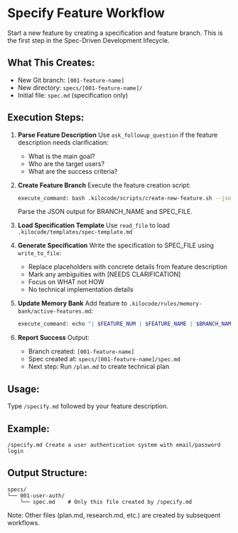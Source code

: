 # Specify Feature Workflow

Start a new feature by creating a specification and feature branch.
This is the first step in the Spec-Driven Development lifecycle.

## What This Creates:
- New Git branch: `[001-feature-name]`
- New directory: `specs/[001-feature-name]/`
- Initial file: `spec.md` (specification only)

## Execution Steps:

1. **Parse Feature Description**
   Use `ask_followup_question` if the feature description needs clarification:
   - What is the main goal?
   - Who are the target users?
   - What are the success criteria?

2. **Create Feature Branch**
   Execute the feature creation script:
   ```bash
   execute_command: bash .kilocode/scripts/create-new-feature.sh --json "$ARGUMENTS"
   ```
   Parse the JSON output for BRANCH_NAME and SPEC_FILE.

3. **Load Specification Template**
   Use `read_file` to load `.kilocode/templates/spec-template.md`

4. **Generate Specification**
   Write the specification to SPEC_FILE using `write_to_file`:
   - Replace placeholders with concrete details from feature description
   - Mark any ambiguities with [NEEDS CLARIFICATION]
   - Focus on WHAT not HOW
   - No technical implementation details

5. **Update Memory Bank**
   Add feature to `.kilocode/rules/memory-bank/active-features.md`:
   ```bash
   execute_command: echo "| $FEATURE_NUM | $FEATURE_NAME | $BRANCH_NAME | Specification | $(date +%Y-%m-%d) |" >> .kilocode/rules/memory-bank/active-features.md
   ```

6. **Report Success**
   Output:
   - Branch created: `[001-feature-name]`
   - Spec created at: `specs/[001-feature-name]/spec.md`
   - Next step: Run `/plan.md` to create technical plan

## Usage:
Type `/specify.md` followed by your feature description.

## Example:
```
/specify.md Create a user authentication system with email/password login
```

## Output Structure:
```
specs/
└── 001-user-auth/
    └── spec.md    # Only this file created by /specify.md
```

Note: Other files (plan.md, research.md, etc.) are created by subsequent workflows.